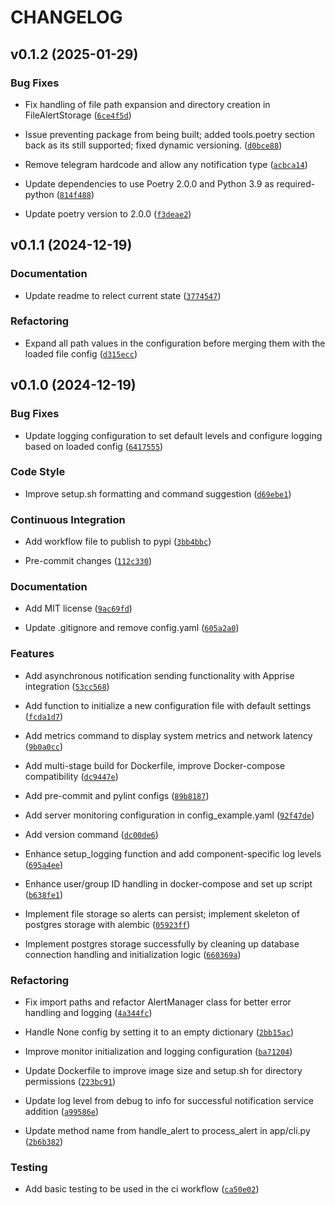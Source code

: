 # CHANGELOG


## v0.1.2 (2025-01-29)

### Bug Fixes

- Fix handling of file path expansion and directory creation in FileAlertStorage
  ([`6ce4f5d`](https://github.com/timmyb824/server-monitoring-made-easy/commit/6ce4f5dbbd9d4410b966db3343c4e1f54c4bcacb))

- Issue preventing package from being built; added tools.poetry section back as its still supported;
  fixed dynamic versioning.
  ([`d0bce88`](https://github.com/timmyb824/server-monitoring-made-easy/commit/d0bce88d048703cc8bb55e375e06d8f0b918e861))

- Remove telegram hardcode and allow any notification type
  ([`acbca14`](https://github.com/timmyb824/server-monitoring-made-easy/commit/acbca143830d7194470d827382ceb066b752197b))

- Update dependencies to use Poetry 2.0.0 and Python 3.9 as required-python
  ([`814f488`](https://github.com/timmyb824/server-monitoring-made-easy/commit/814f488efc0d869eb4215932774652c02202232e))

- Update poetry version to 2.0.0
  ([`f3deae2`](https://github.com/timmyb824/server-monitoring-made-easy/commit/f3deae2669a072901be9217819c6b3c802ed2d32))


## v0.1.1 (2024-12-19)

### Documentation

- Update readme to relect current state
  ([`3774547`](https://github.com/timmyb824/server-monitoring-made-easy/commit/3774547b97688f0e9115050804d13a26dea2e65f))

### Refactoring

- Expand all path values in the configuration before merging them with the loaded file config
  ([`d315ecc`](https://github.com/timmyb824/server-monitoring-made-easy/commit/d315ecc72268aace7972b31bbe5601edde8a8432))


## v0.1.0 (2024-12-19)

### Bug Fixes

- Update logging configuration to set default levels and configure logging based on loaded config
  ([`6417555`](https://github.com/timmyb824/server-monitoring-made-easy/commit/6417555cfad7ecf7a3c284a983738cf0f3baeb82))

### Code Style

- Improve setup.sh formatting and command suggestion
  ([`d69ebe1`](https://github.com/timmyb824/server-monitoring-made-easy/commit/d69ebe1306f57cba0851955569537729dd5a4421))

### Continuous Integration

- Add workflow file to publish to pypi
  ([`3bb4bbc`](https://github.com/timmyb824/server-monitoring-made-easy/commit/3bb4bbc06227f9ae27b6e33069d0308428061992))

- Pre-commit changes
  ([`112c330`](https://github.com/timmyb824/server-monitoring-made-easy/commit/112c330a63f864f571e86d722acc2adeb49c63cf))

### Documentation

- Add MIT license
  ([`9ac69fd`](https://github.com/timmyb824/server-monitoring-made-easy/commit/9ac69fd3aad74ff4b397ce89569935bad42c14d2))

- Update .gitignore and remove config.yaml
  ([`605a2a0`](https://github.com/timmyb824/server-monitoring-made-easy/commit/605a2a0139a923fcc07d45081d324621fc7b5357))

### Features

- Add asynchronous notification sending functionality with Apprise integration
  ([`53cc568`](https://github.com/timmyb824/server-monitoring-made-easy/commit/53cc5687807c7bc11e3cd832fdd563d554b65371))

- Add function to initialize a new configuration file with default settings
  ([`fcda1d7`](https://github.com/timmyb824/server-monitoring-made-easy/commit/fcda1d7101b2ca3307fffa885bac0f797d982660))

- Add metrics command to display system metrics and network latency
  ([`9b0a0cc`](https://github.com/timmyb824/server-monitoring-made-easy/commit/9b0a0ccf7211394104490b781aaa32d625aa278d))

- Add multi-stage build for Dockerfile, improve Docker-compose compatibility
  ([`dc9447e`](https://github.com/timmyb824/server-monitoring-made-easy/commit/dc9447e29ca359238608dda311ec168a277988d9))

- Add pre-commit and pylint configs
  ([`89b8187`](https://github.com/timmyb824/server-monitoring-made-easy/commit/89b818757226333c932f88800cc1fe74b9b680fb))

- Add server monitoring configuration in config_example.yaml
  ([`92f47de`](https://github.com/timmyb824/server-monitoring-made-easy/commit/92f47de6976f9993df81dbc0e847131e1900a0e9))

- Add version command
  ([`dc00de6`](https://github.com/timmyb824/server-monitoring-made-easy/commit/dc00de64a83cb214407d8307a991e162f66e7ad1))

- Enhance setup_logging function and add component-specific log levels
  ([`695a4ee`](https://github.com/timmyb824/server-monitoring-made-easy/commit/695a4eebe96cd3795484bac53259b585790be3a8))

- Enhance user/group ID handling in docker-compose and set up script
  ([`b638fe1`](https://github.com/timmyb824/server-monitoring-made-easy/commit/b638fe1ccb701ccc5e8ff29c52fa6dc7c4f0d098))

- Implement file storage so alerts can persist; implement skeleton of postgres storage with alembic
  ([`05923ff`](https://github.com/timmyb824/server-monitoring-made-easy/commit/05923ff28096bdfc7f936c4689548cf258ea3062))

- Implement postgres storage successfully by cleaning up database connection handling and
  initialization logic
  ([`660369a`](https://github.com/timmyb824/server-monitoring-made-easy/commit/660369a3c727ed5755efd7811597412ed484512b))

### Refactoring

- Fix import paths and refactor AlertManager class for better error handling and logging
  ([`4a344fc`](https://github.com/timmyb824/server-monitoring-made-easy/commit/4a344fcc98ef442a7c3ae82d87e98fdc95c9a385))

- Handle None config by setting it to an empty dictionary
  ([`2bb15ac`](https://github.com/timmyb824/server-monitoring-made-easy/commit/2bb15ac6135cfe15587e8c757dd616e829724d96))

- Improve monitor initialization and logging configuration
  ([`ba71204`](https://github.com/timmyb824/server-monitoring-made-easy/commit/ba7120403734a8a40206c36255c448fc9e786f40))

- Update Dockerfile to improve image size and setup.sh for directory permissions
  ([`223bc91`](https://github.com/timmyb824/server-monitoring-made-easy/commit/223bc91776e6b144fc210de72719e4e580c49e45))

- Update log level from debug to info for successful notification service addition
  ([`a99586e`](https://github.com/timmyb824/server-monitoring-made-easy/commit/a99586e8233fed607bcae90d9bb46b4f4af5b2f7))

- Update method name from handle_alert to process_alert in app/cli.py
  ([`2b6b382`](https://github.com/timmyb824/server-monitoring-made-easy/commit/2b6b3825ada2f56b98a2cfd339cba785fd3c620a))

### Testing

- Add basic testing to be used in the ci workflow
  ([`ca50e02`](https://github.com/timmyb824/server-monitoring-made-easy/commit/ca50e02b8bc151e645f855f7f2aa9a40733b78ae))

